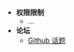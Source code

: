 <!-- # Awesome Xposed | 令人惊叹的 Xposed -->

* **权限限制**
  * ...
* **论坛**
  * [Github 话题](https://github.com/topics/xposed-framework)
